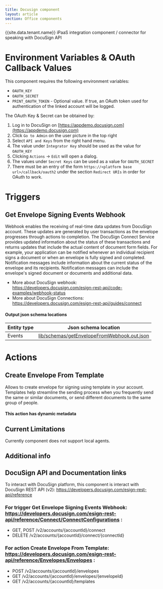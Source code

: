 ```yaml
---
title: Docusign component
layout: article
section: Office components
---
```


{{site.data.tenant.name}} iPaaS integration component / connector for speaking with DocuSign API

# Environment Variables & OAuth Callback Values
This component requires the following environment variables:
* `OAUTH_KEY`
* `OAUTH_SECRET`
* `PRINT_OAUTH_TOKEN` - Optional value.  If true, an OAuth token used for
 authentication of the linked account will be logged.

The OAuth Key & Secret can be obtained by:
1. Log in to DocuSign on [https://appdemo.docusign.com](https://appdemo.docusign.com)
2. Click `Go to Admin` on the user picture in the top right
3. Select `API and Keys` from the right hand menu.
4. The value under `Integrator Key` should be used as the value for `OAUTH_KEY`
5. Clicking `Actions` -> `Edit` will open a dialog.
6. The values under `Secret Keys` can be used as a value for `OAUTH_SECRET`
7. There must be an entry of the form `https://<platform base
url>/callback/oauth2` under the section `Redirect URIs` in order for OAuth to
work.

# Triggers
## Get Envelope Signing Events Webhook

Webhook enables the receiving of real-time data updates from DocuSign account. These updates are generated by user transactions as the envelope progresses through actions to completion. The DocuSign Connect Service provides updated information about the status of these transactions and returns updates that include the actual content of document form fields.
For example, your application can be notified whenever an individual recipient signs a document or when an envelope is fully signed and completed. Notification messages include information about the current status of the envelope and its recipients. Notification messages can include the envelope's signed document or documents and additional data.
  * More about DocuSign webhook: https://developers.docusign.com/esign-rest-api/code-examples/webhook-status
  * More about DocuSign Connections: https://developers.docusign.com/esign-rest-api/guides/connect

#### Output json schema locations
Entity type|Json schema location
-----------| -------------
|Events   |[lib/schemas/getEnvelopeFromWebhook.out.json](lib/schemas/getEnvelopeFromWebhook.out.json)

# Actions
## Create Envelope From Template

Allows to create envelope for signing using template in your account. Templates help streamline the sending process when you frequently send the same or similar documents, or send different documents to the same group of people.

#### This action has dynamic metadata

## Current Limitations

Currently component does not support local agents.

## Additional info
## DocuSign API and Documentation links
To interact with DocuSign platform, this component is interact with DocuSign REST API (v2): https://developers.docusign.com/esign-rest-api/reference

### For trigger Get Envelope Signing Events Webhook: https://developers.docusign.com/esign-rest-api/reference/Connect/ConnectConfigurations :
  * GET, POST /v2/accounts/{accountId}/connect
  * DELETE /v2/accounts/{accountId}/connect/{connectId}

### For action Create Envelope From Template: https://developers.docusign.com/esign-rest-api/reference/Envelopes/Envelopes :
  * POST /v2/accounts/{accountId}/envelopes
  * GET /v2/accounts/{accountId}/envelopes/{envelopeId}
  * GET /v2/accounts/{accountId}/templates
